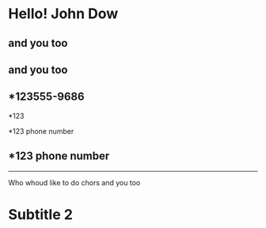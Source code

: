 # Hello! John Dow
## and you too
## and you too
*123555-9686
-
*123

*123 phone number

*123 phone number
-
___
Who whoud like to do chors and you too

# Subtitle 2